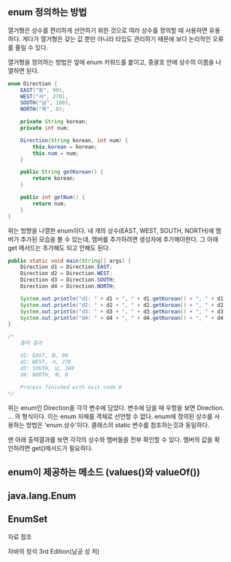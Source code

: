 ## enum 정의하는 방법

열거형은 상수를 편리하게 선언하기 위한 것으로 여러 상수를 정의할 때 사용하면 유용하다. 게다가 열거형은 갖는 값 뿐만 아니라 타입도 관리하기 때문에 보다 논리적인 오류를 줄일 수 있다.

열거형을 정의하는 방법은 앞에 enum 키워드를 붙이고, 중괄호 안에 상수의 이름을 나열하면 된다.

```java
enum Direction {
    EAST("동", 90),
    WEST("서", 270),
    SOUTH("남", 180),
    NORTH("북", 0);

    private String korean;
    private int num;

    Direction(String korean, int num) {
        this.korean = korean;
        this.num = num;
    }

    public String getKorean() {
        return korean;
    }

    public int getNum() {
        return num;
    }
}
```

위는 방향을 나열한 enum이다. 네 개의 상수(EAST, WEST, SOUTH, NORTH)에 멤버가 추가된 모습을 볼 수 있는데, 멤버를 추가하려면 생성자에 추가해야한다. 그 아래 get 메서드는 추가해도 되고 안해도 된다.

```java
public static void main(String[] args) {
    Direction d1 = Direction.EAST;
    Direction d2 = Direction.WEST;
    Direction d3 = Direction.SOUTH;
    Direction d4 = Direction.NORTH;

    System.out.println("d1: " + d1 + ", " + d1.getKorean() + ", " + d1.getNum());
    System.out.println("d2: " + d2 + ", " + d2.getKorean() + ", " + d2.getNum());
    System.out.println("d3: " + d3 + ", " + d3.getKorean() + ", " + d3.getNum());
    System.out.println("d4: " + d4 + ", " + d4.getKorean() + ", " + d4.getNum());
}

/*
	출력 결과

	d1: EAST, 동, 90
	d2: WEST, 서, 270
	d3: SOUTH, 남, 180
	d4: NORTH, 북, 0
	
	Process finished with exit code 0
*/
```

위는 enum인 Direction을 각각 변수에 담았다. 변수에 담을 때 우항을 보면 Direction. ... 의 형식이다. 이는 enum 자체를 객체로 선언할 수 없다. enum에 정의된 상수를 사용하는 방법은 'enum.상수'이다. 클래스의 static 변수를 참조하는것과 동일하다.

맨 아래 출력결과를 보면 각각의 상수와 멤버들을 전부 확인할 수 있다. 멤버의 값을 확인하려면 get()메서드가 필요하다.

## enum이 제공하는 메소드 (values()와 valueOf())

## java.lang.Enum

## EnumSet

자료 참조

자바의 정석 3rd Edition(남궁 성 저)